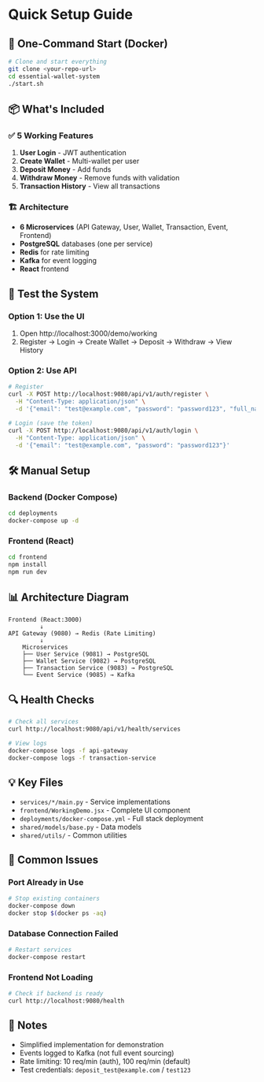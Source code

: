# Quick Setup Guide

## 🚀 One-Command Start (Docker)

```bash
# Clone and start everything
git clone <your-repo-url>
cd essential-wallet-system
./start.sh
```

## 📦 What's Included

### ✅ 5 Working Features
1. **User Login** - JWT authentication
2. **Create Wallet** - Multi-wallet per user  
3. **Deposit Money** - Add funds
4. **Withdraw Money** - Remove funds with validation
5. **Transaction History** - View all transactions

### 🏗️ Architecture
- **6 Microservices** (API Gateway, User, Wallet, Transaction, Event, Frontend)
- **PostgreSQL** databases (one per service)
- **Redis** for rate limiting
- **Kafka** for event logging
- **React** frontend

## 🎯 Test the System

### Option 1: Use the UI
1. Open http://localhost:3000/demo/working
2. Register → Login → Create Wallet → Deposit → Withdraw → View History

### Option 2: Use API
```bash
# Register
curl -X POST http://localhost:9080/api/v1/auth/register \
  -H "Content-Type: application/json" \
  -d '{"email": "test@example.com", "password": "password123", "full_name": "Test User"}'

# Login (save the token)
curl -X POST http://localhost:9080/api/v1/auth/login \
  -H "Content-Type: application/json" \
  -d '{"email": "test@example.com", "password": "password123"}'
```

## 🛠️ Manual Setup

### Backend (Docker Compose)
```bash
cd deployments
docker-compose up -d
```

### Frontend (React)
```bash
cd frontend
npm install
npm run dev
```

## 📊 Architecture Diagram

```
Frontend (React:3000)
         ↓
API Gateway (9080) → Redis (Rate Limiting)
         ↓
    Microservices
    ├── User Service (9081) → PostgreSQL
    ├── Wallet Service (9082) → PostgreSQL
    ├── Transaction Service (9083) → PostgreSQL
    └── Event Service (9085) → Kafka
```

## 🔍 Health Checks

```bash
# Check all services
curl http://localhost:9080/api/v1/health/services

# View logs
docker-compose logs -f api-gateway
docker-compose logs -f transaction-service
```

## 💡 Key Files

- `services/*/main.py` - Service implementations
- `frontend/WorkingDemo.jsx` - Complete UI component
- `deployments/docker-compose.yml` - Full stack deployment
- `shared/models/base.py` - Data models
- `shared/utils/` - Common utilities

## 🚨 Common Issues

### Port Already in Use
```bash
# Stop existing containers
docker-compose down
docker stop $(docker ps -aq)
```

### Database Connection Failed
```bash
# Restart services
docker-compose restart
```

### Frontend Not Loading
```bash
# Check if backend is ready
curl http://localhost:9080/health
```

## 📝 Notes

- Simplified implementation for demonstration
- Events logged to Kafka (not full event sourcing)
- Rate limiting: 10 req/min (auth), 100 req/min (default)
- Test credentials: `deposit_test@example.com` / `test123`